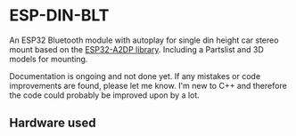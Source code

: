 # ESP-DIN-BLT
An ESP32 Bluetooth module with autoplay for single din height car stereo mount based on the [ESP32-A2DP library](https://github.com/pschatzmann/ESP32-A2DP). Including a Partslist and 3D models for mounting. 


Documentation is ongoing and not done yet.
If any mistakes or code improvements are found, please let me know. I'm new to C++ and therefore the code could probably be improved upon by a lot.


## Hardware used